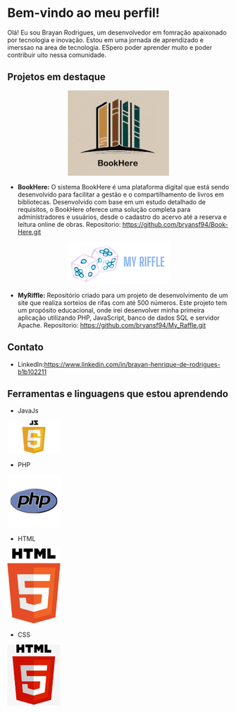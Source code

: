 # Bem-vindo ao meu perfil!

Olá! Eu sou Brayan Rodrigues, um desenvolvedor em fomração apaixonado por tecnologia e inovação. Estou em uma jornada de aprendizado e imerssao na area de tecnologia. ESpero poder aprender muito e poder contribuir uito nessa comunidade.

## Projetos em destaque
<div align="center">
  <img src="https://github.com/bryansf94/Book-Here/blob/main/logo_com_fundo.jpg" alt=" " width="230">
</div>

- **BookHere:** 
O sistema BookHere é uma plataforma digital que está sendo desenvolvido para facilitar a gestão e o compartilhamento de livros em bibliotecas. Desenvolvido com base em um estudo detalhado de requisitos, o BookHere oferece uma solução completa para administradores e usuários, desde o cadastro do acervo até a reserva e leitura online de obras.
Repositorio: https://github.com/bryansf94/Book-Here.git

<div align="center">
  <img src="https://github.com/bryansf94/My_Raffle/blob/main/Public/img/logo-banner.png" alt=" " width="230">
</div>

- **MyRiffle:**
Repositório criado para um projeto de desenvolvimento de um site que realiza sorteios de rifas com até 500 números. Este projeto tem um propósito educacional, onde irei desenvolver minha primeira aplicação utilizando PHP, JavaScript, banco de dados SQL e servidor Apache.
Repositorio: https://github.com/bryansf94/My_Raffle.git

## Contato
- LinkedIn:https://www.linkedin.com/in/brayan-henrique-de-rodrigues-b1b102211

## Ferramentas e linguagens que estou aprendendo
- JavaJs
<div align="left">
    <img src="https://github.com/bryansf94/bryansf94/blob/main/img/JavaJs.png" alt=" " width="120">
</div>

- PHP
<div align="left">
    <img src="https://github.com/bryansf94/bryansf94/blob/main/img/PHP.png" alt=" " width="120">
</div>

- HTML
<div align="left">
    <img src="https://github.com/bryansf94/bryansf94/blob/main/img/HTML.png" alt=" " width="120">
</div>

- CSS
<div align="left">
    <img src="https://github.com/bryansf94/bryansf94/blob/main/img/html.jpg" alt=" " width="120">
</div>




